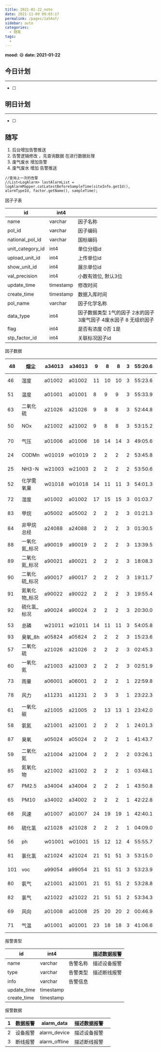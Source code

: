 ```yaml
---
title: 2021-01-22_note
date: 2021-11-09 09:03:17
permalink: /pages/1a54af/
sidebar: auto
categories:
  - 随笔
tags:
  - 
---
```

**mood:** :smile:  																		**date: 2021-01-22**  
## 今日计划  
------
- [ ]  
## 明日计划  
------
- [ ]  
## 随写

1. 后台增加告警推送
2. 告警逻辑修改 ，先查询数据 在进行数据处理
3. 废气废水 增加告警
4. 废气废水 增加 告警推送

```
//查询上一次的告警
//List<LogAlarm> lastAlarmList = logAlarmMapper.catLatestBeforeSampleTime(siteInfo.getId(), alarmTypeId, factor.getName(), sampleTime);
```



因子子表

| id               | int4      |                                                              |
| ---------------- | --------- | ------------------------------------------------------------ |
| name             | varchar   | 因子名称                                                     |
| pol_id           | varchar   | 因子编码                                                     |
| national_pol_id  | varchar   | 国标编码                                                     |
| unit_category_id | int4      | 单位分组id                                                   |
| upload_unit_id   | int4      | 上传单位id                                                   |
| show_unit_id     | int4      | 展示单位id                                                   |
| val_precision    | int4      | 小数有效位, 默认3位                                          |
| update_time      | timestamp | 修改时间                                                     |
| create_time      | timestamp | 数据入库时间                                                 |
| pol_name         | varchar   | 因子化学名称                                                 |
| data_type        | int4      | 因子数据类型 1气的因子 2水的因子 3废气因子 4废水因子 8 无组织因子 |
| flag             | int4      | 是否有浓度 0否 1是                                           |
| stp_factor_id    | int4      | 关联标况因子id                                               |

因子数据

| 48   | 烟尘          | a34013 | a34013 | 9    | 8    | 8    | 3    | 55:20.6 | 2020/11/5 10:37  | 烟尘       | 3    |      |      |
| ---- | ------------- | ------ | ------ | ---- | ---- | ---- | ---- | ------- | ---------------- | ---------- | ---- | ---- | ---- |
| 46   | 湿度          | a01002 | a01002 | 11   | 10   | 10   | 3    | 55:23.6 | 2020/10/27 9:41  | 湿度       | 3    |      |      |
| 51   | 温度          | a01001 | a01001 | 8    | 9    | 9    | 3    | 55:33.9 | 2020/11/5 10:46  | 温度       | 3    |      |      |
| 63   | 二氧化硫      | a21026 | a21026 | 9    | 8    | 8    | 3    | 52:44.8 | 2020/11/23 17:50 | SO2        | 3    | 1    |      |
| 50   | NOx           | a21002 | a21002 | 9    | 8    | 8    | 3    | 53:15.2 | 2020/11/5 10:43  | 氮氧化物   | 3    | 1    |      |
| 70   | 气压          | a01006 | a01006 | 16   | 14   | 14   | 3    | 49:05.6 | 2020/11/24 16:39 | 气压       | 1    | 0    |      |
| 24   | CODMn         | w01019 | w01019 | 2    | 2    | 2    | 2    | 53:45.8 | 2020/10/27 9:41  | CODMn      | 4    | 1    |      |
| 25   | NH3-N         | w21003 | w21003 | 2    | 2    | 2    | 2    | 53:50.6 | 2020/10/27 9:41  | NH3-N      | 4    | 1    |      |
| 52   | 化学需氧量    | w01018 | w01018 | 14   | 11   | 11   | 3    | 54:01.3 | 2020/11/5 10:54  | 化学需氧量 | 4    | 1    |      |
| 72   | 湿度          | a01002 | a01002 | 17   | 15   | 15   | 3    | 01:03.7 | 2020/11/24 16:41 | 湿度       | 1    | 1    |      |
| 83   | 甲烷          | a05002 | a05002 | 2    | 2    | 2    | 3    | 01:21.3 | 2020/12/4 15:15  | 甲烷       | 1    | 1    |      |
| 84   | 非甲烷总经    | a24088 | a24088 | 2    | 2    | 2    | 3    | 01:30.5 | 2020/12/4 15:15  | 非甲烷总经 | 1    | 1    |      |
| 88   | 一氧化氮_标况 | a90019 | a90019 | 2    | 2    | 2    | 3    | 13:39.5 | 13:39.5          | NO_标况    | 1    | 1    |      |
| 89   | 二氧化氮_标况 | a90021 | a90021 | 2    | 2    | 2    | 3    | 18:08.3 | 18:08.3          | NO2_标况   | 1    | 1    |      |
| 90   | 二氧化硫_标况 | a90017 | a90017 | 2    | 2    | 2    | 3    | 19:11.7 | 19:11.7          | SO2_标况   | 1    | 1    |      |
| 91   | 氮氧化物_标况 | a90022 | a90022 | 2    | 2    | 2    | 3    | 19:55.4 | 19:55.4          | NOx_标况   | 1    | 1    |      |
| 92   | 硫化氢_标况   | a90024 | a90024 | 2    | 2    | 2    | 3    | 20:30.0 | 20:30.0          | H2S_标况   | 1    | 1    |      |
| 53   | 总磷          | w21011 | w21011 | 14   | 11   | 11   | 3    | 54:05.8 | 2020/11/5 10:55  | 总磷       | 4    | 1    |      |
| 93   | 臭氧_8h       | a05824 | a05824 | 2    | 2    | 2    | 3    | 15:23.6 | 15:23.6          | O3_8h      | 1    | 1    |      |
| 57   | 二氧化硫      | a21026 | a21026 | 2    | 2    | 2    | 3    | 02:45.3 | 2020/11/23 17:12 | SO2        | 1    | 0    | 90   |
| 60   | 一氧化氮      | a21003 | a21003 | 2    | 2    | 2    | 3    | 02:51.9 | 2020/11/23 17:18 | NO         | 1    | 1    | 88   |
| 73   | 雨量          | a06001 | a06001 | 2    | 2    | 2    | 1    | 22:59.8 | 2020/11/24 16:41 | 雨量       | 1    | 1    |      |
| 78   | 风力          | a11231 | a11231 | 2    | 3    | 3    | 1    | 23:22.3 | 2020/11/26 11:16 | 风力       | 1    | 1    |      |
| 61   | 一氧化碳      | a21005 | a21005 | 2    | 13   | 13   | 1    | 23:42.0 | 2020/11/23 17:19 | CO         | 1    | 0    |      |
| 58   | 氨氮          | a21001 | a21001 | 2    | 2    | 2    | 1    | 24:01.3 | 2020/11/23 17:17 | NH3        | 1    | 1    | 78   |
| 87   | 臭氧          | a05024 | a05024 | 2    | 2    | 2    | 1    | 41:43.7 | 2020/12/5 16:32  | O3         | 1    | 0    |      |
| 59   | 二氧化氮      | a21004 | a21004 | 2    | 2    | 2    | 2    | 03:26.1 | 2020/11/23 17:18 | NO2        | 1    | 1    | 89   |
| 85   | 氮氧化物      | a21002 | a21002 | 2    | 2    | 2    | 1    | 03:48.1 | 2020/12/5 14:33  | NOx        | 1    | 1    | 91   |
| 67   | PM2.5         | a34004 | a34004 | 2    | 2    | 2    | 1    | 43:50.8 | 2020/11/24 16:36 | PM2.5      | 1    | 0    |      |
| 65   | PM10          | a34002 | a34002 | 2    | 2    | 2    | 1    | 42:22.8 | 2020/11/24 16:36 | PM10       | 1    | 0    |      |
| 68   | 风速          | a01007 | a01007 | 24   | 19   | 19   | 1    | 42:40.1 | 2020/11/24 16:37 | 风速       | 1    | 0    |      |
| 86   | 硫化氢        | a21028 | a21028 | 2    | 2    | 2    | 1    | 04:09.0 | 2020/12/5 14:38  | H2S        | 1    | 1    | 92   |
| 56   | ph            | w01001 | w01001 | 15   | 12   | 12   | 4    | 55:55.7 | 2020/11/18 17:00 | ph         | 4    | 0    |      |
| 81   | 氯化氢        | a21024 | a21024 | 21   | 51   | 51   | 3    | 53:15.0 | 2020/11/27 11:18 | HCL        | 8    | 1    |      |
| 101  | voc           | a99054 | a99054 | 21   | 51   | 51   | 3    | 53:23.9 | 2021/1/19 11:52  | voc        | 8    | 0    |      |
| 80   | 氨气          | a21001 | a21001 | 21   | 51   | 51   | 2    | 53:28.8 | 2020/11/27 11:15 | NH3        | 8    | 1    |      |
| 82   | 氯气          | a21022 | a21022 | 21   | 51   | 51   | 2    | 53:34.3 | 2020/11/27 11:19 | CL2        | 8    | 1    |      |
| 69   | 风向          | a01008 | a01008 | 25   | 20   | 20   | 2    | 00:46.9 | 2020/11/24 16:38 | 风向       | 1    | 0    |      |
| 71   | 气温          | a01001 | a01001 | 23   | 18   | 18   | 3    | 41:06.6 | 2020/11/24 16:39 | 气温       | 1    | 1    | 70   |

报警类型

| id          | int4      |          | 描述数据报警 |
| ----------- | --------- | -------- | ------------ |
| name        | varchar   | 告警名称 | 描述设备报警 |
| type        | varchar   | 告警类型 | 描述断线报警 |
| info        | varchar   | 告警信息 |              |
| update_time | timestamp |          |              |
| create_time | timestamp |          |              |

报警数据

| 1    | 数据报警 | alarm_data    | 描述数据报警 |      |
| ---- | -------- | ------------- | ------------ | ---- |
| 2    | 设备报警 | alarm_device  | 描述设备报警 |      |
| 3    | 断线报警 | alarm_offline | 描述断线报警 |      |